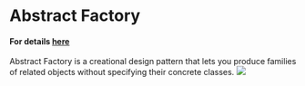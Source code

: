 # Abstract Factory
#### For details [here](https://refactoring.guru/design-patterns/abstract-factory)
Abstract Factory is a creational design pattern that lets you produce families of related objects without specifying their concrete classes.
![](https://refactoring.guru/images/patterns/content/abstract-factory/abstract-factory-en.png)
